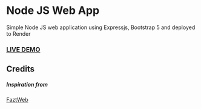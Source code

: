 # Node JS Web App

Simple Node JS web application using Expressjs, Bootstrap 5 and deployed to Render

### <a href="https://nodejs-app-l0km.onrender.com/">LIVE DEMO</a>

## Credits

##### Inspiration from

<a href="https://github.com/FaztWeb">FaztWeb</a>
